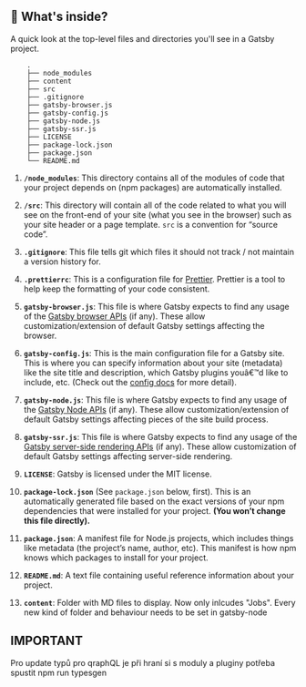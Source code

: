 ## 🚀 What's inside?

A quick look at the top-level files and directories you'll see in a Gatsby project.

		.
		├── node_modules
		├── content
		├── src
		├── .gitignore
		├── gatsby-browser.js
		├── gatsby-config.js
		├── gatsby-node.js
		├── gatsby-ssr.js
		├── LICENSE
		├── package-lock.json
		├── package.json
		└── README.md

1.	**`/node_modules`**: This directory contains all of the modules of code that your project depends on (npm packages) are automatically installed.

2.	**`/src`**: This directory will contain all of the code related to what you will see on the front-end of your site (what you see in the browser) such as your site header or a page template. `src` is a convention for “source code”.

3.	**`.gitignore`**: This file tells git which files it should not track / not maintain a version history for.

4.	**`.prettierrc`**: This is a configuration file for [Prettier](https://prettier.io/). Prettier is a tool to help keep the formatting of your code consistent.

5.	**`gatsby-browser.js`**: This file is where Gatsby expects to find any usage of the [Gatsby browser APIs](https://www.gatsbyjs.org/docs/browser-apis/) (if any). These allow customization/extension of default Gatsby settings affecting the browser.

6.	**`gatsby-config.js`**: This is the main configuration file for a Gatsby site. This is where you can specify information about your site (metadata) like the site title and description, which Gatsby plugins youâ€™d like to include, etc. (Check out the [config docs](https://www.gatsbyjs.org/docs/gatsby-config/) for more detail).

7.	**`gatsby-node.js`**: This file is where Gatsby expects to find any usage of the [Gatsby Node APIs](https://www.gatsbyjs.org/docs/node-apis/) (if any). These allow customization/extension of default Gatsby settings affecting pieces of the site build process.

8.	**`gatsby-ssr.js`**: This file is where Gatsby expects to find any usage of the [Gatsby server-side rendering APIs](https://www.gatsbyjs.org/docs/ssr-apis/) (if any). These allow customization of default Gatsby settings affecting server-side rendering.

9.	**`LICENSE`**: Gatsby is licensed under the MIT license.

10. **`package-lock.json`** (See `package.json` below, first). This is an automatically generated file based on the exact versions of your npm dependencies that were installed for your project. **(You won’t change this file directly).**

11. **`package.json`**: A manifest file for Node.js projects, which includes things like metadata (the project’s name, author, etc). This manifest is how npm knows which packages to install for your project.

12. **`README.md`**: A text file containing useful reference information about your project.

13. **`content`**: Folder with MD files to display. Now only inlcudes "Jobs". Every new kind of folder and behaviour needs to be set in gatsby-node

## IMPORTANT
Pro update typů pro qraphQL je při hraní si s moduly a pluginy potřeba spustit npm run typesgen